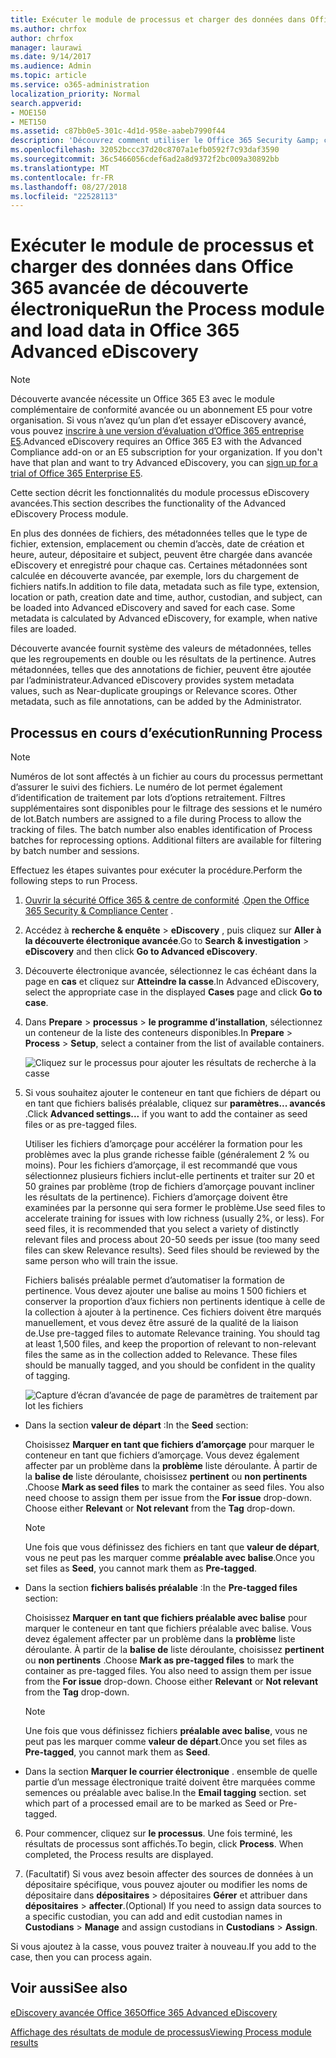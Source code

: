 ```yaml
---
title: Exécuter le module de processus et charger des données dans Office 365 avancée de découverte électronique
ms.author: chrfox
author: chrfox
manager: laurawi
ms.date: 9/14/2017
ms.audience: Admin
ms.topic: article
ms.service: o365-administration
localization_priority: Normal
search.appverid:
- MOE150
- MET150
ms.assetid: c87bb0e5-301c-4d1d-958e-aabeb7990f44
description: 'Découvrez comment utiliser le Office 365 Security &amp; centre de conformité pour accéder à Office 365 avancée de découverte électronique et exécuter le module de processus pour un cas.  '
ms.openlocfilehash: 32052bccc37d20c8707a1efb0592f7c93daf3590
ms.sourcegitcommit: 36c5466056cdef6ad2a8d9372f2bc009a30892bb
ms.translationtype: MT
ms.contentlocale: fr-FR
ms.lasthandoff: 08/27/2018
ms.locfileid: "22528113"
---
```

# <a name="run-the-process-module-and-load-data-in-office-365-advanced-ediscovery"></a><span data-ttu-id="c0582-103">Exécuter le module de processus et charger des données dans Office 365 avancée de découverte électronique</span><span class="sxs-lookup"><span data-stu-id="c0582-103">Run the Process module and load data in Office 365 Advanced eDiscovery</span></span>

> [!NOTE]
> <span data-ttu-id="c0582-p101">Découverte avancée nécessite un Office 365 E3 avec le module complémentaire de conformité avancée ou un abonnement E5 pour votre organisation. Si vous n’avez qu’un plan d’et essayer eDiscovery avancé, vous pouvez [inscrire à une version d’évaluation d’Office 365 entreprise E5](https://go.microsoft.com/fwlink/p/?LinkID=698279).</span><span class="sxs-lookup"><span data-stu-id="c0582-p101">Advanced eDiscovery requires an Office 365 E3 with the Advanced Compliance add-on or an E5 subscription for your organization. If you don't have that plan and want to try Advanced eDiscovery, you can [sign up for a trial of Office 365 Enterprise E5](https://go.microsoft.com/fwlink/p/?LinkID=698279).</span></span> 
  
<span data-ttu-id="c0582-106">Cette section décrit les fonctionnalités du module processus eDiscovery avancées.</span><span class="sxs-lookup"><span data-stu-id="c0582-106">This section describes the functionality of the Advanced eDiscovery Process module.</span></span> 
  
<span data-ttu-id="c0582-p102">En plus des données de fichiers, des métadonnées telles que le type de fichier, extension, emplacement ou chemin d’accès, date de création et heure, auteur, dépositaire et subject, peuvent être chargée dans avancée eDiscovery et enregistré pour chaque cas. Certaines métadonnées sont calculée en découverte avancée, par exemple, lors du chargement de fichiers natifs.</span><span class="sxs-lookup"><span data-stu-id="c0582-p102">In addition to file data, metadata such as file type, extension, location or path, creation date and time, author, custodian, and subject, can be loaded into Advanced eDiscovery and saved for each case. Some metadata is calculated by Advanced eDiscovery, for example, when native files are loaded.</span></span> 
  
<span data-ttu-id="c0582-p103">Découverte avancée fournit système des valeurs de métadonnées, telles que les regroupements en double ou les résultats de la pertinence. Autres métadonnées, telles que des annotations de fichier, peuvent être ajoutée par l’administrateur.</span><span class="sxs-lookup"><span data-stu-id="c0582-p103">Advanced eDiscovery provides system metadata values, such as Near-duplicate groupings or Relevance scores. Other metadata, such as file annotations, can be added by the Administrator.</span></span> 
  
## <a name="running-process"></a><span data-ttu-id="c0582-111">Processus en cours d’exécution</span><span class="sxs-lookup"><span data-stu-id="c0582-111">Running Process</span></span>

> [!NOTE]
> <span data-ttu-id="c0582-p104">Numéros de lot sont affectés à un fichier au cours du processus permettant d’assurer le suivi des fichiers. Le numéro de lot permet également d’identification de traitement par lots d’options retraitement. Filtres supplémentaires sont disponibles pour le filtrage des sessions et le numéro de lot.</span><span class="sxs-lookup"><span data-stu-id="c0582-p104">Batch numbers are assigned to a file during Process to allow the tracking of files. The batch number also enables identification of Process batches for reprocessing options. Additional filters are available for filtering by batch number and sessions.</span></span> 
  
<span data-ttu-id="c0582-115">Effectuez les étapes suivantes pour exécuter la procédure.</span><span class="sxs-lookup"><span data-stu-id="c0582-115">Perform the following steps to run Process.</span></span>
  
1. <span data-ttu-id="c0582-116">[Ouvrir la sécurité Office 365 &amp; centre de conformité](go-to-the-securitycompliance-center.md) .</span><span class="sxs-lookup"><span data-stu-id="c0582-116">[Open the Office 365 Security &amp; Compliance Center](go-to-the-securitycompliance-center.md) .</span></span> 
    
2. <span data-ttu-id="c0582-117">Accédez à **recherche &amp; enquête** \> **eDiscovery** , puis cliquez sur **Aller à la découverte électronique avancée**.</span><span class="sxs-lookup"><span data-stu-id="c0582-117">Go to **Search &amp; investigation** \> **eDiscovery** and then click **Go to Advanced eDiscovery**.</span></span>
    
3. <span data-ttu-id="c0582-118">Découverte électronique avancée, sélectionnez le cas échéant dans la page en **cas** et cliquez sur **Atteindre la casse**.</span><span class="sxs-lookup"><span data-stu-id="c0582-118">In Advanced eDiscovery, select the appropriate case in the displayed **Cases** page and click **Go to case**.</span></span>
    
4. <span data-ttu-id="c0582-119">Dans **Prepare** \> **processus** \> **le programme d’installation**, sélectionnez un conteneur de la liste des conteneurs disponibles.</span><span class="sxs-lookup"><span data-stu-id="c0582-119">In **Prepare** \> **Process** \> **Setup**, select a container from the list of available containers.</span></span>
    
    ![Cliquez sur le processus pour ajouter les résultats de recherche à la casse](media/50bdc55c-d378-4881-b302-31ef785fa359.png)
  
5. <span data-ttu-id="c0582-121">Si vous souhaitez ajouter le conteneur en tant que fichiers de départ ou en tant que fichiers balisés préalable, cliquez sur **paramètres... avancés** .</span><span class="sxs-lookup"><span data-stu-id="c0582-121">Click **Advanced settings...** if you want to add the container as seed files or as pre-tagged files.</span></span> 
    
    <span data-ttu-id="c0582-p105">Utiliser les fichiers d’amorçage pour accélérer la formation pour les problèmes avec la plus grande richesse faible (généralement 2 % ou moins). Pour les fichiers d’amorçage, il est recommandé que vous sélectionnez plusieurs fichiers inclut-elle pertinents et traiter sur 20 et 50 graines par problème (trop de fichiers d’amorçage pouvant incliner les résultats de la pertinence). Fichiers d’amorçage doivent être examinées par la personne qui sera former le problème.</span><span class="sxs-lookup"><span data-stu-id="c0582-p105">Use seed files to accelerate training for issues with low richness (usually 2%, or less). For seed files, it is recommended that you select a variety of distinctly relevant files and process about 20-50 seeds per issue (too many seed files can skew Relevance results). Seed files should be reviewed by the same person who will train the issue.</span></span>
    
    <span data-ttu-id="c0582-p106">Fichiers balisés préalable permet d’automatiser la formation de pertinence. Vous devez ajouter une balise au moins 1 500 fichiers et conserver la proportion d’aux fichiers non pertinents identique à celle de la collection à ajouter à la pertinence. Ces fichiers doivent être marqués manuellement, et vous devez être assuré de la qualité de la liaison de.</span><span class="sxs-lookup"><span data-stu-id="c0582-p106">Use pre-tagged files to automate Relevance training. You should tag at least 1,500 files, and keep the proportion of relevant to non-relevant files the same as in the collection added to Relevance. These files should be manually tagged, and you should be confident in the quality of tagging.</span></span>
    
    ![Capture d’écran d’avancée de page de paramètres de traitement par lot les fichiers](media/3c25cb78-4484-41e5-bd34-3753c7ab6cf2.jpg)
  
  - <span data-ttu-id="c0582-129">Dans la section **valeur de départ** :</span><span class="sxs-lookup"><span data-stu-id="c0582-129">In the **Seed** section:</span></span> 
    
    <span data-ttu-id="c0582-p107">Choisissez **Marquer en tant que fichiers d’amorçage** pour marquer le conteneur en tant que fichiers d’amorçage. Vous devez également affecter par un problème dans la **problème** liste déroulante. À partir de la **balise de** liste déroulante, choisissez **pertinent** ou **non pertinents** .</span><span class="sxs-lookup"><span data-stu-id="c0582-p107">Choose **Mark as seed files** to mark the container as seed files. You also need choose to assign them per issue from the **For issue** drop-down. Choose either **Relevant** or **Not relevant** from the **Tag** drop-down.</span></span> 
    
    > [!NOTE]
    > <span data-ttu-id="c0582-133">Une fois que vous définissez des fichiers en tant que **valeur de départ**, vous ne peut pas les marquer comme **préalable avec balise**.</span><span class="sxs-lookup"><span data-stu-id="c0582-133">Once you set files as **Seed**, you cannot mark them as **Pre-tagged**.</span></span> 
  
  - <span data-ttu-id="c0582-134">Dans la section **fichiers balisés préalable** :</span><span class="sxs-lookup"><span data-stu-id="c0582-134">In the **Pre-tagged files** section:</span></span> 
    
    <span data-ttu-id="c0582-p108">Choisissez **Marquer en tant que fichiers préalable avec balise** pour marquer le conteneur en tant que fichiers préalable avec balise. Vous devez également affecter par un problème dans la **problème** liste déroulante. À partir de la **balise de** liste déroulante, choisissez **pertinent** ou **non pertinents** .</span><span class="sxs-lookup"><span data-stu-id="c0582-p108">Choose **Mark as pre-tagged files** to mark the container as pre-tagged files. You also need to assign them per issue from the **For issue** drop-down. Choose either **Relevant** or **Not relevant** from the **Tag** drop-down.</span></span> 
    
    > [!NOTE]
    > <span data-ttu-id="c0582-138">Une fois que vous définissez fichiers **préalable avec balise**, vous ne peut pas les marquer comme **valeur de départ**.</span><span class="sxs-lookup"><span data-stu-id="c0582-138">Once you set files as **Pre-tagged**, you cannot mark them as **Seed**.</span></span> 
  
  - <span data-ttu-id="c0582-p109">Dans la section **Marquer le courrier électronique** . ensemble de quelle partie d’un message électronique traité doivent être marquées comme semences ou préalable avec balise.</span><span class="sxs-lookup"><span data-stu-id="c0582-p109">In the **Email tagging** section. set which part of a processed email are to be marked as Seed or Pre-tagged.</span></span> 
    
6. <span data-ttu-id="c0582-p110">Pour commencer, cliquez sur **le processus**. Une fois terminé, les résultats de processus sont affichés.</span><span class="sxs-lookup"><span data-stu-id="c0582-p110">To begin, click **Process**. When completed, the Process results are displayed.</span></span>
    
7. <span data-ttu-id="c0582-143">(Facultatif) Si vous avez besoin affecter des sources de données à un dépositaire spécifique, vous pouvez ajouter ou modifier les noms de dépositaire dans **dépositaires** \> dépositaires **Gérer** et attribuer dans **dépositaires** \> **affecter**.</span><span class="sxs-lookup"><span data-stu-id="c0582-143">(Optional) If you need to assign data sources to a specific custodian, you can add and edit custodian names in **Custodians** \> **Manage** and assign custodians in **Custodians** \> **Assign**.</span></span> 
    
<span data-ttu-id="c0582-144">Si vous ajoutez à la casse, vous pouvez traiter à nouveau.</span><span class="sxs-lookup"><span data-stu-id="c0582-144">If you add to the case, then you can process again.</span></span>
  
## <a name="see-also"></a><span data-ttu-id="c0582-145">Voir aussi</span><span class="sxs-lookup"><span data-stu-id="c0582-145">See also</span></span>

[<span data-ttu-id="c0582-146">eDiscovery avancée Office 365</span><span class="sxs-lookup"><span data-stu-id="c0582-146">Office 365 Advanced eDiscovery</span></span>](office-365-advanced-ediscovery.md)
  
[<span data-ttu-id="c0582-147">Affichage des résultats de module de processus</span><span class="sxs-lookup"><span data-stu-id="c0582-147">Viewing Process module results</span></span>](view-process-module-results-in-advanced-ediscovery.md)

